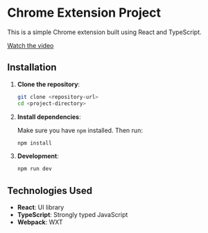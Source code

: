 # Chrome Extension Project

This is a simple Chrome extension built using React and TypeScript.

[Watch the video](https://vimeo.com/1012284393)

## Installation

1. **Clone the repository**:

   ```bash
   git clone <repository-url>
   cd <project-directory>
   ```

2. **Install dependencies**:

   Make sure you have `npm` installed. Then run:

   ```bash
   npm install
   ```

3. **Development**:

   ```bash
   npm run dev
   ```

## Technologies Used

- **React**: UI library
- **TypeScript**: Strongly typed JavaScript
- **Webpack**: WXT

